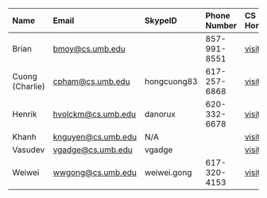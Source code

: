 

| **Name** | **Email** | **SkypeID** | **Phone Number** | **CS Homepage** |
|:---------|:----------|:------------|:-----------------|:----------------|
| Brian | bmoy@cs.umb.edu |  | 857-991-8551 | [visitME](http://www.cs.umb.edu/~bmoy/) |
| Cuong (Charlie) | cpham@cs.umb.edu | hongcuong83 | 617-257-6868 | [visitME ](http://www.cs.umb.edu/~cpham/) |
| Henrik | hvolckm@cs.umb.edu | danorux | 620-332-6678 | [visitME](http://www.cs.umb.edu/~hvolckm/) |
| Khanh | knguyen@cs.umb.edu | N/A |  | [visitME](http://www.cs.umb.edu/~knguyen/) |
| Vasudev | vgadge@cs.umb.edu | vgadge  |  | [visitME](http://www.cs.umb.edu/~vgadge/) |
| Weiwei | wwgong@cs.umb.edu | weiwei.gong | 617-320-4153 | [visitME](http://www.cs.umb.edu/~wwgong/) |